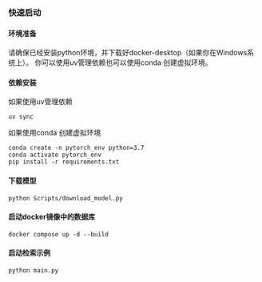 ### 快速启动

#### 环境准备

请确保已经安装python环境，并下载好docker-desktop（如果你在Windows系统上）。
你可以使用uv管理依赖也可以使用conda 创建虚拟环境。

#### 依赖安装

如果使用uv管理依赖

```
uv sync 
```

如果使用conda 创建虚拟环境

```
conda create -n pytorch_env python=3.7
conda activate pytorch_env
pip install -r requirements.txt
```

#### 下载模型

```
python Scripts/download_model.py
```

#### 启动docker镜像中的数据库

```
docker compose up -d --build
```

#### 启动检索示例

```
python main.py
```
